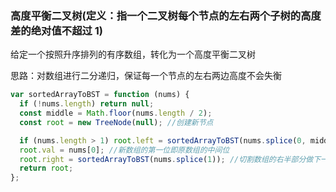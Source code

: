 ### 高度平衡二叉树(定义：指一个二叉树每个节点的左右两个子树的高度差的绝对值不超过 1)

给定一个按照升序排列的有序数组，转化为一个高度平衡二叉树

思路：对数组进行二分递归，保证每一个节点的左右两边高度不会失衡

```javascript
var sortedArrayToBST = function (nums) {
  if (!nums.length) return null;
  const middle = Math.floor(nums.length / 2);
  const root = new TreeNode(null); //创建新节点

  if (nums.length > 1) root.left = sortedArrayToBST(nums.splice(0, middle)); //切割数组的左半部分做下一次递归
  root.val = nums[0]; //新数组的第一位即原数组的中间位
  root.right = sortedArrayToBST(nums.splice(1)); //切割数组的右半部分做下一次递归
  return root;
};
```

